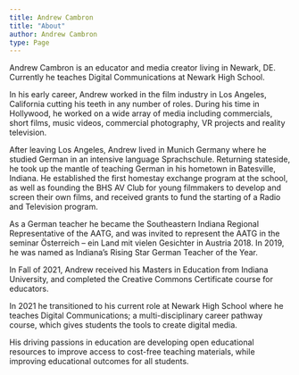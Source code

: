```yaml
---
title: Andrew Cambron
title: "About"
author: Andrew Cambron
type: Page
---
```


Andrew Cambron is an educator and media creator living in Newark, DE. Currently he teaches Digital Communications at Newark High School.

In his early career, Andrew worked in the film industry in Los Angeles, California cutting his teeth in any number of roles. During his time in Hollywood, he worked on a wide array of media including commercials, short films, music videos, commercial photography, VR projects and reality television.

After leaving Los Angeles, Andrew lived in Munich Germany where he studied German in an intensive language Sprachschule. Returning stateside, he took up the mantle of teaching German in his hometown in Batesville, Indiana. He established the first homestay exchange program at the school, as well as founding the BHS AV Club for young filmmakers to develop and screen their own films, and received grants to fund the starting of a Radio and Television program.

As a German teacher he became the Southeastern Indiana Regional Representative of the AATG, and was invited to represent the AATG in the seminar Österreich – ein Land mit vielen Gesichter in Austria 2018. In 2019, he was named as Indiana’s Rising Star German Teacher of the Year.

In Fall of 2021, Andrew received his Masters in Education from Indiana University, and completed the Creative Commons Certificate course for educators.

In 2021 he transitioned to his current role at Newark High School where he teaches Digital Communications; a multi-disciplinary career pathway course, which gives students the tools to create digital media.

His driving passions in education are developing open educational resources to improve access to cost-free teaching materials, while improving educational outcomes for all students.
